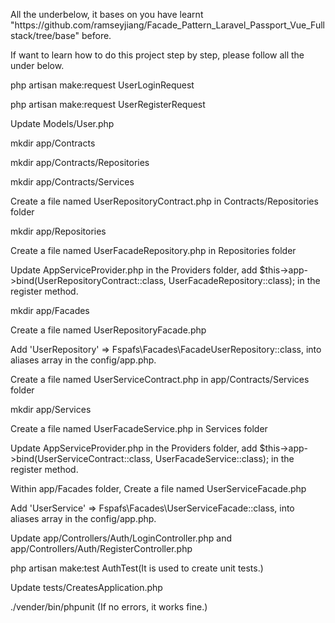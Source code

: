 <p>All the underbelow, it bases on you have learnt "https://github.com/ramseyjiang/Facade_Pattern_Laravel_Passport_Vue_Fullstack/tree/base" before.</p>

<p>If want to learn how to do this project step by step, please follow all the under below.</p>

<p>php artisan make:request UserLoginRequest</p>
<p>php artisan make:request UserRegisterRequest</p>
<p>Update Models/User.php</p>

<p>mkdir app/Contracts</p>
<p>mkdir app/Contracts/Repositories</p>
<p>mkdir app/Contracts/Services</p>
<p>Create a file named UserRepositoryContract.php in Contracts/Repositories folder</p>
<p>mkdir app/Repositories</p>
<p>Create a file named UserFacadeRepository.php in Repositories folder</p>
<p>Update AppServiceProvider.php in the Providers folder, 
add $this->app->bind(UserRepositoryContract::class, UserFacadeRepository::class); in the register method.</p>
<p>mkdir app/Facades</p>
<p>Create a file named UserRepositoryFacade.php</p>
<p>Add 'UserRepository' => Fspafs\Facades\FacadeUserRepository::class, into aliases array in the config/app.php. </p>

<p>Create a file named UserServiceContract.php in app/Contracts/Services folder</p>
<p>mkdir app/Services</p>
<p>Create a file named UserFacadeService.php in Services folder</p>
<p>Update AppServiceProvider.php in the Providers folder, 
add $this->app->bind(UserServiceContract::class, UserFacadeService::class); in the register method.</p>
<p>Within app/Facades folder, Create a file named UserServiceFacade.php</p>
<p>Add 'UserService' => Fspafs\Facades\UserServiceFacade::class, into aliases array in the config/app.php. </p>

<p>Update app/Controllers/Auth/LoginController.php and app/Controllers/Auth/RegisterController.php</p>

<p>php artisan make:test AuthTest(It is used to create unit tests.)</p>
<p>Update tests/CreatesApplication.php</p>
<p>./vender/bin/phpunit (If no errors, it works fine.)</p>